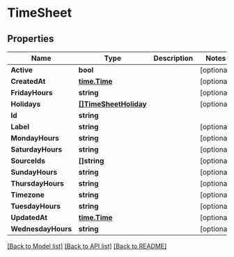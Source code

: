 # TimeSheet

## Properties

Name | Type | Description | Notes
------------ | ------------- | ------------- | -------------
**Active** | **bool** |  | [optional] 
**CreatedAt** | [**time.Time**](time.Time.md) |  | [optional] 
**FridayHours** | **string** |  | [optional] 
**Holidays** | [**[]TimeSheetHoliday**](TimeSheetHoliday.md) |  | [optional] 
**Id** | **string** |  | 
**Label** | **string** |  | [optional] 
**MondayHours** | **string** |  | [optional] 
**SaturdayHours** | **string** |  | [optional] 
**SourceIds** | **[]string** |  | [optional] 
**SundayHours** | **string** |  | [optional] 
**ThursdayHours** | **string** |  | [optional] 
**Timezone** | **string** |  | [optional] 
**TuesdayHours** | **string** |  | [optional] 
**UpdatedAt** | [**time.Time**](time.Time.md) |  | [optional] 
**WednesdayHours** | **string** |  | [optional] 

[[Back to Model list]](../README.md#documentation-for-models) [[Back to API list]](../README.md#documentation-for-api-endpoints) [[Back to README]](../README.md)


